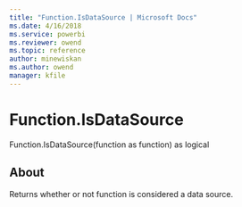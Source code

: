 ```yaml
---
title: "Function.IsDataSource | Microsoft Docs"
ms.date: 4/16/2018
ms.service: powerbi
ms.reviewer: owend
ms.topic: reference
author: minewiskan
ms.author: owend
manager: kfile
---
```

# Function.IsDataSource
Function.IsDataSource(function as function) as logical  
  
## About  
Returns whether or not function is considered a data source.  
  
